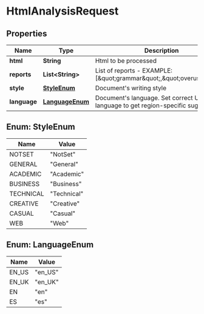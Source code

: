 
# HtmlAnalysisRequest

## Properties
Name | Type | Description | Notes
------------ | ------------- | ------------- | -------------
**html** | **String** | Html to be processed | 
**reports** | **List&lt;String&gt;** | List of reports - EXAMPLE: [\&quot;grammar\&quot;,\&quot;overused\&quot;] | 
**style** | [**StyleEnum**](#StyleEnum) | Document&#39;s writing style | 
**language** | [**LanguageEnum**](#LanguageEnum) | Document&#39;s language. Set correct UK/US language to get region-specific suggestions | 


<a name="StyleEnum"></a>
## Enum: StyleEnum
Name | Value
---- | -----
NOTSET | &quot;NotSet&quot;
GENERAL | &quot;General&quot;
ACADEMIC | &quot;Academic&quot;
BUSINESS | &quot;Business&quot;
TECHNICAL | &quot;Technical&quot;
CREATIVE | &quot;Creative&quot;
CASUAL | &quot;Casual&quot;
WEB | &quot;Web&quot;


<a name="LanguageEnum"></a>
## Enum: LanguageEnum
Name | Value
---- | -----
EN_US | &quot;en_US&quot;
EN_UK | &quot;en_UK&quot;
EN | &quot;en&quot;
ES | &quot;es&quot;



